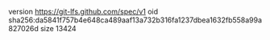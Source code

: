 version https://git-lfs.github.com/spec/v1
oid sha256:da5841f757b4e648ca489aaf13a732b316fa1237dbea1632fb558a99a827026d
size 13424

